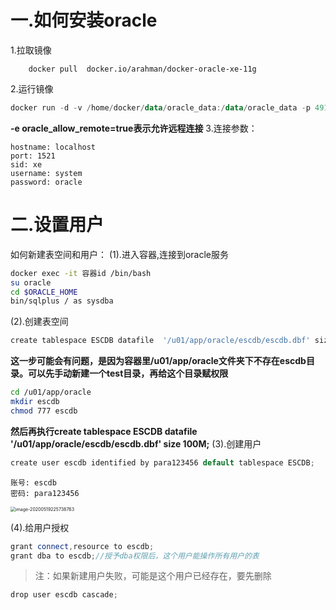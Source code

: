 # 一.如何安装oracle

1.拉取镜像



```undefined
    docker pull  docker.io/arahman/docker-oracle-xe-11g
```

2.运行镜像



```kotlin
docker run -d -v /home/docker/data/oracle_data:/data/oracle_data -p 49160:22 -p 1521:1521 -e ORACLE_ALLOW_REMOTE=true docker.io/arahman/docker-oracle-xe-11g
```

**-e oracle_allow_remote=true表示允许远程连接**
 3.连接参数：



```undefined
hostname: localhost
port: 1521
sid: xe
username: system
password: oracle
```

# 二.设置用户

如何新建表空间和用户：
 (1).进入容器,连接到oracle服务



```bash
docker exec -it 容器id /bin/bash
su oracle
cd $ORACLE_HOME
bin/sqlplus / as sysdba
```

(2).创建表空间



```bash
create tablespace ESCDB datafile  '/u01/app/oracle/escdb/escdb.dbf' size 100M;
```

**这一步可能会有问题，是因为容器里/u01/app/oracle文件夹下不存在escdb目录。可以先手动新建一个test目录，再给这个目录赋权限**



```bash
cd /u01/app/oracle
mkdir escdb
chmod 777 escdb
```

**然后再执行create tablespace ESCDB datafile  '/u01/app/oracle/escdb/escdb.dbf' size 100M;**
 (3).创建用户



```csharp
create user escdb identified by para123456 default tablespace ESCDB;
```

```
账号: escdb
密码: para123456
```

<img src="D:\me\myBlog\articles\blog_articles\images\image-20200519225738763.png" alt="image-20200519225738763" style="zoom:50%;" />

(4).给用户授权



```cpp
grant connect,resource to escdb;
grant dba to escdb;//授予dba权限后，这个用户能操作所有用户的表
```

> 注：如果新建用户失败，可能是这个用户已经存在，要先删除



```rust
drop user escdb cascade;
```

